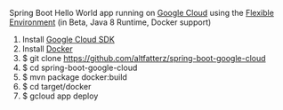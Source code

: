 Spring Boot Hello World app running on [Google Cloud](https://cloud.google.com/) using the [Flexible Environment](https://cloud.google.com/appengine/docs/flexible/java/dev-java-only) (in Beta, Java 8 Runtime, Docker support)

1. Install [Google Cloud SDK](https://cloud.google.com/sdk/)
2. Install [Docker](https://docs.docker.com/engine/installation/)
3. $ git clone https://github.com/altfatterz/spring-boot-google-cloud
4. $ cd spring-boot-google-cloud
5. $ mvn package docker:build
6. $ cd target/docker
7. $ gcloud app deploy
